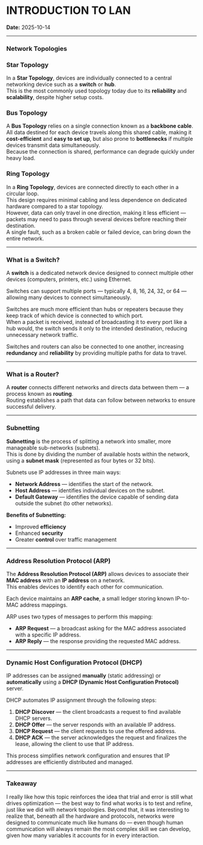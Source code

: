 # INTRODUCTION TO LAN

**Date:** 2025-10-14

---

### Network Topologies  

### Star Topology  
In a **Star Topology**, devices are individually connected to a central networking device such as a **switch** or **hub**.  
This is the most commonly used topology today due to its **reliability** and **scalability**, despite higher setup costs.

### Bus Topology  
A **Bus Topology** relies on a single connection known as a **backbone cable**.  
All data destined for each device travels along this shared cable, making it **cost-efficient** and **easy to set up**, but also prone to **bottlenecks** if multiple devices transmit data simultaneously.  
Because the connection is shared, performance can degrade quickly under heavy load.

### Ring Topology  
In a **Ring Topology**, devices are connected directly to each other in a circular loop.  
This design requires minimal cabling and less dependence on dedicated hardware compared to a star topology.  
However, data can only travel in one direction, making it less efficient — packets may need to pass through several devices before reaching their destination.  
A single fault, such as a broken cable or failed device, can bring down the entire network.

---

### What is a Switch?  

A **switch** is a dedicated network device designed to connect multiple other devices (computers, printers, etc.) using Ethernet.  

Switches can support multiple ports — typically 4, 8, 16, 24, 32, or 64 — allowing many devices to connect simultaneously.  

Switches are much more efficient than hubs or repeaters because they keep track of which device is connected to which port.  
When a packet is received, instead of broadcasting it to every port like a hub would, the switch sends it only to the intended destination, reducing unnecessary network traffic.  

Switches and routers can also be connected to one another, increasing **redundancy** and **reliability** by providing multiple paths for data to travel.

---

### What is a Router?  

A **router** connects different networks and directs data between them — a process known as **routing**.  
Routing establishes a path that data can follow between networks to ensure successful delivery.  

---

### Subnetting  

**Subnetting** is the process of splitting a network into smaller, more manageable sub-networks (subnets).  
This is done by dividing the number of available hosts within the network, using a **subnet mask** (represented as four bytes or 32 bits).  

Subnets use IP addresses in three main ways:  
- **Network Address** — identifies the start of the network.  
- **Host Address** — identifies individual devices on the subnet.  
- **Default Gateway** — identifies the device capable of sending data outside the subnet (to other networks).  

**Benefits of Subnetting:**  
- Improved **efficiency**  
- Enhanced **security**  
- Greater **control** over traffic management  

---

### Address Resolution Protocol (ARP)  

The **Address Resolution Protocol (ARP)** allows devices to associate their **MAC address** with an **IP address** on a network.  
This enables devices to identify each other for communication.  

Each device maintains an **ARP cache**, a small ledger storing known IP-to-MAC address mappings.  

ARP uses two types of messages to perform this mapping:  
- **ARP Request** — a broadcast asking for the MAC address associated with a specific IP address.  
- **ARP Reply** — the response providing the requested MAC address.  

---

### Dynamic Host Configuration Protocol (DHCP)  

IP addresses can be assigned **manually** (static addressing) or **automatically** using a **DHCP (Dynamic Host Configuration Protocol)** server.  

DHCP automates IP assignment through the following steps:  
1. **DHCP Discover** — the client broadcasts a request to find available DHCP servers.  
2. **DHCP Offer** — the server responds with an available IP address.  
3. **DHCP Request** — the client requests to use the offered address.  
4. **DHCP ACK** — the server acknowledges the request and finalizes the lease, allowing the client to use that IP address.  

This process simplifies network configuration and ensures that IP addresses are efficiently distributed and managed.

---

### Takeaway  

I really like how this topic reinforces the idea that trial and error is still what drives optimization — the best way to find what works is to test and refine, just like we did with network topologies. Beyond that, it was interesting to realize that, beneath all the hardware and protocols, networks were designed to communicate much like humans do — even though human communication will always remain the most complex skill we can develop, given how many variables it accounts for in every interaction.